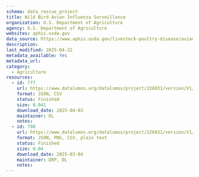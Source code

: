 ```yaml
---
schema: data_rescue_project 
title: Wild Bird Avian Influenza Surveillance
organization: U.S. Department of Agriculture
agency: U.S. Department of Agriculture
websites: aphis.usda.gov
data_source: https://www.aphis.usda.gov/livestock-poultry-disease/avian/avian-influenza/wild-bird-surveillance-dashboard
description: 
last_modified: 2025-04-22
metadata_available: Yes
metadata_url: 
category:
  - Agriculture 
resources:
  - id: 777
    url: https://www.datalumos.org/datalumos/project/226931/version/V1/view
    format: JSON, CSV
    status: Finished
    size: 0.041
    download_date: 2025-04-03
    maintainer: DL
    notes: 
  - id: 798
    url: https://www.datalumos.org/datalumos/project/226931/version/V1/view
    format: JSON, PNG, CSV, plain text
    status: Finished
    size: 0.04
    download_date: 2025-03-04
    maintainer: DRP, DL
    notes: 
---
```

